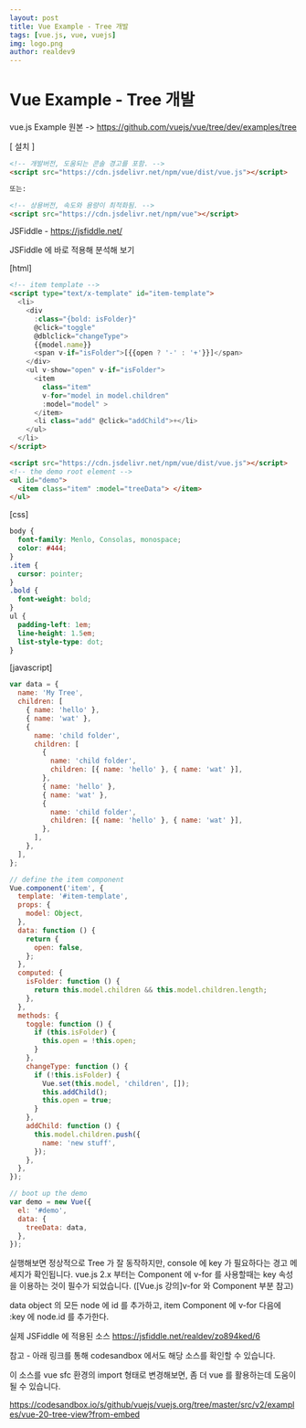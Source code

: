 ```yaml
---
layout: post
title: Vue Example - Tree 개발
tags: [vue.js, vue, vuejs]
img: logo.png
author: realdev9
---
```


# Vue Example - Tree 개발

vue.js Example 원본 ->
<https://github.com/vuejs/vue/tree/dev/examples/tree>

[ 설치 ]

```html
<!-- 개발버전, 도움되는 콘솔 경고를 포함. -->
<script src="https://cdn.jsdelivr.net/npm/vue/dist/vue.js"></script>

또는:

<!-- 상용버전, 속도와 용량이 최적화됨. -->
<script src="https://cdn.jsdelivr.net/npm/vue"></script>
```

JSFiddle - <https://jsfiddle.net/>

JSFiddle 에 바로 적용해 분석해 보기

[html]

```html
<!-- item template -->
<script type="text/x-template" id="item-template">
  <li>
    <div
      :class="{bold: isFolder}"
      @click="toggle"
      @dblclick="changeType">
      {{model.name}}
      <span v-if="isFolder">[{{open ? '-' : '+'}}]</span>
    </div>
    <ul v-show="open" v-if="isFolder">
      <item
        class="item"
        v-for="model in model.children"
        :model="model" >
      </item>
      <li class="add" @click="addChild">+</li>
    </ul>
  </li>
</script>

<script src="https://cdn.jsdelivr.net/npm/vue/dist/vue.js"></script>
<!-- the demo root element -->
<ul id="demo">
  <item class="item" :model="treeData"> </item>
</ul>
```

[css]

```css
body {
  font-family: Menlo, Consolas, monospace;
  color: #444;
}
.item {
  cursor: pointer;
}
.bold {
  font-weight: bold;
}
ul {
  padding-left: 1em;
  line-height: 1.5em;
  list-style-type: dot;
}
```

[javascript]

```javascript
var data = {
  name: 'My Tree',
  children: [
    { name: 'hello' },
    { name: 'wat' },
    {
      name: 'child folder',
      children: [
        {
          name: 'child folder',
          children: [{ name: 'hello' }, { name: 'wat' }],
        },
        { name: 'hello' },
        { name: 'wat' },
        {
          name: 'child folder',
          children: [{ name: 'hello' }, { name: 'wat' }],
        },
      ],
    },
  ],
};

// define the item component
Vue.component('item', {
  template: '#item-template',
  props: {
    model: Object,
  },
  data: function () {
    return {
      open: false,
    };
  },
  computed: {
    isFolder: function () {
      return this.model.children && this.model.children.length;
    },
  },
  methods: {
    toggle: function () {
      if (this.isFolder) {
        this.open = !this.open;
      }
    },
    changeType: function () {
      if (!this.isFolder) {
        Vue.set(this.model, 'children', []);
        this.addChild();
        this.open = true;
      }
    },
    addChild: function () {
      this.model.children.push({
        name: 'new stuff',
      });
    },
  },
});

// boot up the demo
var demo = new Vue({
  el: '#demo',
  data: {
    treeData: data,
  },
});
```

실행해보면 정상적으로 Tree 가 잘 동작하지만, console 에 key 가 필요하다는 경고 메세지가 확인됩니다.
vue.js 2.x 부터는 Component 에 v-for 를 사용할때는 key 속성을 이용하는 것이 필수가 되었습니다.
([Vue.js 강의]v-for 와 Component 부분 참고)

data object 의 모든 node 에 id 를 추가하고, item Component 에 v-for 다음에 :key 에 node.id 를 추가한다.

실제 JSFiddle 에 적용된 소스
<https://jsfiddle.net/realdev/zo894ked/6>

참고 - 아래 링크를 통해 codesandbox 에서도 해당 소스를 확인할 수 있습니다.

이 소스를 vue sfc 환경의 import 형태로 변경해보면, 좀 더 vue 를 활용하는데 도움이 될 수 있습니다.

<https://codesandbox.io/s/github/vuejs/vuejs.org/tree/master/src/v2/examples/vue-20-tree-view?from-embed>
